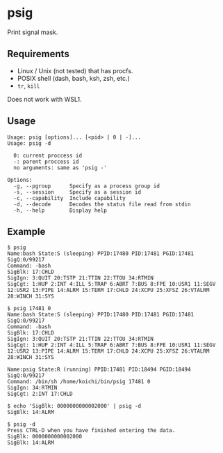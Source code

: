 # psig

Print signal mask.

## Requirements

- Linux / Unix (not tested) that has procfs.
- POSIX shell (dash, bash, ksh, zsh, etc.)
- `tr`, `kill`

Does not work with WSL1.

## Usage

```console
Usage: psig [options]... [<pid> | 0 | -]...
Usage: psig -d

  0: current proccess id
  -: parent proccess id
  no arguments: same as 'psig -'

Options:
  -g, --pgroup      Specify as a process group id
  -s, --session     Specify as a session id
  -c, --capability  Include capability
  -d, --decode      Decodes the status file read from stdin
  -h, --help        Display help
```

## Example

```console
$ psig
Name:bash State:S (sleeping) PPID:17480 PID:17481 PGID:17481 SigQ:0/99217
Command: -bash
SigBlk: 17:CHLD
SigIgn: 3:QUIT 20:TSTP 21:TTIN 22:TTOU 34:RTMIN
SigCgt: 1:HUP 2:INT 4:ILL 5:TRAP 6:ABRT 7:BUS 8:FPE 10:USR1 11:SEGV 12:USR2 13:PIPE 14:ALRM 15:TERM 17:CHLD 24:XCPU 25:XFSZ 26:VTALRM 28:WINCH 31:SYS
```

```console
$ psig 17481 0
Name:bash State:S (sleeping) PPID:17480 PID:17481 PGID:17481 SigQ:0/99217
Command: -bash
SigBlk: 17:CHLD
SigIgn: 3:QUIT 20:TSTP 21:TTIN 22:TTOU 34:RTMIN
SigCgt: 1:HUP 2:INT 4:ILL 5:TRAP 6:ABRT 7:BUS 8:FPE 10:USR1 11:SEGV 12:USR2 13:PIPE 14:ALRM 15:TERM 17:CHLD 24:XCPU 25:XFSZ 26:VTALRM 28:WINCH 31:SYS

Name:psig State:R (running) PPID:17481 PID:18494 PGID:18494 SigQ:0/99217
Command: /bin/sh /home/koichi/bin/psig 17481 0
SigIgn: 34:RTMIN
SigCgt: 2:INT 17:CHLD
```

```console
$ echo 'SigBlk: 0000000000002000' | psig -d
SigBlk: 14:ALRM

$ psig -d
Press CTRL-D when you have finished entering the data.
SigBlk: 0000000000002000
SigBlk: 14:ALRM
```
